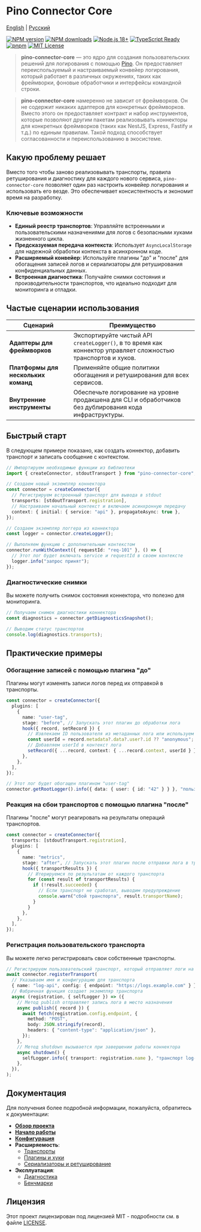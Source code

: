 # Pino Connector Core

[English](README.md) | [Русский](README.ru.md)

[![NPM version](https://img.shields.io/npm/v/pino-connector-core.svg?style=flat-square)](https://www.npmjs.com/package/pino-connector-core)
[![NPM downloads](https://img.shields.io/npm/dm/pino-connector-core.svg?style=flat-square)](https://www.npmjs.com/package/pino-connector-core)
[![Node.js 18+](https://img.shields.io/badge/Node.js-18%2B-3C873A?style=flat-square)](https://nodejs.org/)
[![TypeScript Ready](https://img.shields.io/badge/TypeScript-ready-3178C6?style=flat-square)](https://www.typescriptlang.org/)
[![pnpm](https://img.shields.io/badge/package%20manager-pnpm-FF8C00?style=flat-square)](https://pnpm.io/)
[![MIT License](https://img.shields.io/badge/license-MIT-blue.svg?style=flat-square)](LICENSE)

> **pino-connector-core** — это ядро для создания пользовательских решений для логирования с помощью [Pino](https://getpino.io/). Он предоставляет переиспользуемый и настраиваемый конвейер логирования, который работает в различных окружениях, таких как фреймворки, фоновые обработчики и интерфейсы командной строки.

> **pino-connector-core** намеренно не зависит от фреймворков. Он не содержит никаких адаптеров для конкретных фреймворков. Вместо этого он предоставляет контракт и набор инструментов, которые позволяют другим пакетам реализовывать коннекторы для конкретных фреймворков (таких как NestJS, Express, Fastify и т.д.) по единым правилам. Такой подход способствует согласованности и переиспользованию в экосистеме.

## Какую проблему решает

Вместо того чтобы заново реализовывать транспорты, правила ретуширования и диагностику для каждого нового сервиса, `pino-connector-core` позволяет один раз настроить конвейер логирования и использовать его везде. Это обеспечивает консистентность и экономит время на разработку.

### Ключевые возможности

- **Единый реестр транспортов**: Управляйте встроенными и пользовательскими назначениями для логов с безопасными хуками жизненного цикла.
- **Предсказуемая передача контекста**: Использует `AsyncLocalStorage` для надежной обработки контекста в асинхронном коде.
- **Расширяемый конвейер**: Используйте плагины "до" и "после" для обогащения записей логов и сериализаторы для ретуширования конфиденциальных данных.
- **Встроенная диагностика**: Получайте снимки состояния и производительности транспортов, что идеально подходит для мониторинга и отладки.

## Частые сценарии использования

| Сценарий | Преимущество |
|---|---|
| **Адаптеры для фреймворков** | Экспортируйте чистый API `createLogger()`, в то время как коннектор управляет сложностью транспортов и хуков. |
| **Платформы для нескольких команд** | Применяйте общие политики обогащения и ретуширования для всех сервисов. |
| **Внутренние инструменты** | Обеспечьте логирование на уровне продакшена для CLI и обработчиков без дублирования кода инфраструктуры. |

## Быстрый старт

В следующем примере показано, как создать коннектор, добавить транспорт и записать сообщение с контекстом.

```ts
// Импортируем необходимые функции из библиотеки
import { createConnector, stdoutTransport } from "pino-connector-core";

// Создаем новый экземпляр коннектора
const connector = createConnector({
  // Регистрируем встроенный транспорт для вывода в stdout
  transports: [stdoutTransport.registration],
  // Настраиваем начальный контекст и включаем асинхронную передачу
  context: { initial: { service: "api" }, propagateAsync: true },
});

// Создаем экземпляр логгера из коннектора
const logger = connector.createLogger();

// Выполняем функцию с дополнительным контекстом
connector.runWithContext({ requestId: "req-101" }, () => {
  // Этот лог будет включать service и requestId в своем контексте
  logger.info("запрос принят");
});
```

### Диагностические снимки

Вы можете получить снимок состояния коннектора, что полезно для мониторинга.

```ts
// Получаем снимок диагностики коннектора
const diagnostics = connector.getDiagnosticsSnapshot();

// Выводим статус транспортов
console.log(diagnostics.transports);
```

## Практические примеры

### Обогащение записей с помощью плагина "до"

Плагины могут изменять записи логов перед их отправкой в транспорты.

```ts
const connector = createConnector({
  plugins: [
    {
      name: "user-tag",
      stage: "before", // Запускать этот плагин до обработки лога
      hook({ record, setRecord }) {
        // Извлекаем ID пользователя из метаданных лога или используем "anonymous"
        const userId = record.metadata?.data?.user?.id ?? "anonymous";
        // Добавляем userId в контекст лога
        setRecord({ ...record, context: { ...record.context, userId } });
      },
    },
  ],
});

// Этот лог будет обогащен плагином "user-tag"
connector.getRootLogger().info({ data: { user: { id: "42" } } }, "пользователь вошел в систему");
```

### Реакция на сбои транспортов с помощью плагина "после"

Плагины "после" могут реагировать на результаты операций транспортов.

```ts
const connector = createConnector({
  transports: [stdoutTransport.registration],
  plugins: [
    {
      name: "metrics",
      stage: "after", // Запускать этот плагин после отправки лога в транспорты
      hook({ transportResults }) {
        // Итерируемся по результатам от каждого транспорта
        for (const result of transportResults) {
          if (!result.succeeded) {
            // Если транспорт не сработал, выводим предупреждение
            console.warn("сбой транспорта", result.transportName);
          }
        }
      },
    },
  ],
});
```

### Регистрация пользовательского транспорта

Вы можете легко регистрировать свои собственные транспорты.

```ts
// Регистрируем пользовательский транспорт, который отправляет логи на HTTP-эндпоинт
await connector.registerTransport(
  // Указываем имя и конфигурацию для транспорта
  { name: "log-api", config: { endpoint: "https://logs.example.com" } },
  // Фабричная функция создает экземпляр транспорта
  async (registration, { selfLogger }) => ({
    // Метод publish отправляет запись лога в место назначения
    async publish({ record }) {
      await fetch(registration.config.endpoint, {
        method: "POST",
        body: JSON.stringify(record),
        headers: { "content-type": "application/json" },
      });
    },
    // Метод shutdown вызывается при завершении работы коннектора
    async shutdown() {
      selfLogger.info({ transport: registration.name }, "транспорт log-api остановлен");
    },
  }),
);
```

## Документация

Для получения более подробной информации, пожалуйста, обратитесь к документации:

- [**Обзор проекта**](docs/ru/index.md)
- [**Начало работы**](docs/ru/getting-started.md)
- [**Конфигурация**](docs/ru/configuration.md)
- **Расширяемость**:
  - [Транспорты](docs/ru/transports.md)
  - [Плагины и хуки](docs/ru/plugins.md)
  - [Сериализаторы и ретуширование](docs/ru/serializers.md)
- **Эксплуатация**:
  - [Диагностика](docs/ru/diagnostics.md)
  - [Бенчмарки](docs/ru/benchmarks.md)

## Лицензия

Этот проект лицензирован под лицензией MIT - подробности см. в файле [LICENSE](LICENSE).